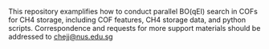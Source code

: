 This repository examplifies how to conduct parallel BO(qEI) search in COFs for CH4 storage, including COF features, CH4 storage data, and python scripts. Correspondence and requests for more support materials should be addressed to chejj@nus.edu.sg
